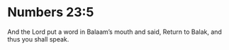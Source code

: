 # Numbers 23:5

And the Lord put a word in Balaam’s mouth and said, Return to Balak, and thus you shall speak.
